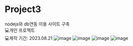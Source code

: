 # Project3
nodejs와 db연동 이용 사이트 구축<br>
💻개인 프로젝트<br>
💻제작 기간: 2023.08.21
![image](https://github.com/yujin4sth00/Project3/assets/115778958/c95f8882-f32d-4817-abab-517b945c6d8e)
![image](https://github.com/yujin4sth00/Project3/assets/115778958/879cad87-8b57-422d-991d-991fbc97a5bb)
![image](https://github.com/yujin4sth00/Project3/assets/115778958/5d8d3a77-ff86-4811-a8fd-a58c019e37e2)
![image](https://github.com/yujin4sth00/Project3/assets/115778958/8bc081ee-71dc-46b2-a41d-c76a98958dd7)

